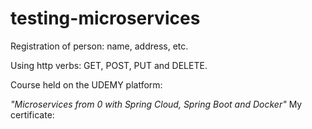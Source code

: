 # testing-microservices


Registration of person: name, address, etc.

Using http verbs: GET, POST, PUT and DELETE.

Course held on the UDEMY platform:

*"Microservices from 0 with Spring Cloud, Spring Boot and Docker"*
My certificate:
